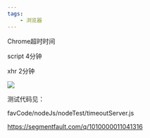 ```yaml
---
tags:
    - 浏览器
---
```


Chrome超时时间

script 4分钟

xhr 2分钟



![](../../_resources/0e5a614e3f61481ab995fc93fb9b9288.png)





测试代码见：

favCode/nodeJs/nodeTest/timeoutServer.js





https://segmentfault.com/q/1010000011041316

